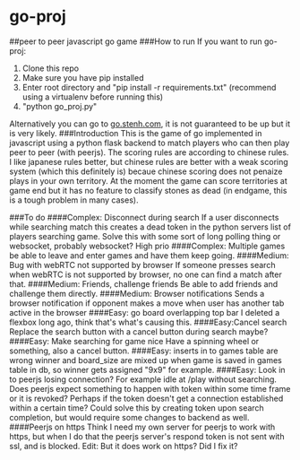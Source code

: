 # go-proj
##peer to peer javascript go game
###How to run
If you want to run go-proj:  
1. Clone this repo  
2. Make sure you have pip installed  
3. Enter root directory and "pip install -r requirements.txt" (recommend using a virtualenv before running this)  
4. "python go_proj.py"  

Alternatively you can go to [go.stenh.com](http://go.stenh.com), it is not guaranteed to be up but it is very likely.
###Introduction
This is the game of go implemented in javascript using a python flask backend to match players who can then play peer to peer (with peerjs).
The scoring rules are according to chinese rules. I like japanese rules better, but chinese rules are better with a weak scoring system (which this definitely is) becaue chinese scoring does not penaize plays in your own territory.
At the moment the game can score territories at game end but it has no feature to classify stones as dead (in endgame, this is a tough problem in many cases).

###To do
####Complex: Disconnect during search
If a user disconnects while searching match this creates a dead token in the python servers list of players searching game. Solve this with some sort of long polling thing or websocket, probably websocket? High prio
####Complex: Multiple games
be able to leave and enter games and have them keep going.
####Medium: Bug with webRTC not supported by browser
If someone presses search when webRTC is not supported by browser, no one can find a match after that.
####Medium: Friends, challenge friends
Be able to add friends and challenge them directly.
####Medium: Browser notifications
Sends a browser notification if opponent makes a move when user has another tab active in the browser
####Easy: go board overlapping top bar
I deleted a flexbox long ago, think that's what's causing this.
####Easy:Cancel search
Replace the search button with a cancel button during search maybe?
####Easy: Make searching for game nice
Have a spinning wheel or something, also a cancel button.
####Easy: inserts in to games table are wrong
winner and board_size are mixed up when game is saved in games table in db, so winner gets assigned "9x9" for example.
####Easy: Look in to peerjs losing connection?
For example idle at /play without searching. Does peerjs expect something to happen with token within some time frame or it is revoked? Perhaps if the token doesn't get a connection established within a certain time? Could solve this by creating token upon search completion, but would require some changes to backend as well.
####Peerjs on https
Think I need my own server for peerjs to work with https, but when I do that the peerjs server's respond token is not sent with ssl, and is blocked. Edit: But it does work on https? Did I fix it?
